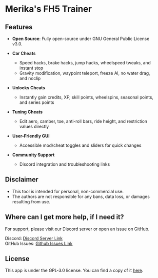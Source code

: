 # Merika's FH5 Trainer

## Features

- **Open Source**: Fully open-source under GNU General Public License v3.0.

- **Car Cheats**
  - Speed hacks, brake hacks, jump hacks, wheelspeed tweaks, and instant stop
  - Gravity modification, waypoint teleport, freeze AI, no water drag, and noclip

- **Unlocks Cheats**
  - Instantly gain credits, XP, skill points, wheelspins, seasonal points, and series points

- **Tuning Cheats**
  - Edit aero, camber, toe, anti-roll bars, ride height, and restriction values directly

- **User-Friendly GUI**
  - Accessible mod/cheat toggles and sliders for quick changes

- **Community Support**
  - Discord integration and troubleshooting links

## Disclaimer

- This tool is intended for personal, non-commercial use.
- The authors are not responsible for any bans, data loss, or damages resulting from use.

## Where can I get more help, if I need it?

For support, please visit our Discord server or open an issue on GitHub.

Discord: [Discord Server Link](https://discord.gg/rHzev9brJ3)<br/>
GitHub Issues: [Github Issues Link](https://github.com/szaaamerik/MA_FH5Trainer/issues/new/choose)<br/>

## License

This app is under the GPL-3.0 license. You can find a copy of it [here](LICENSE).
